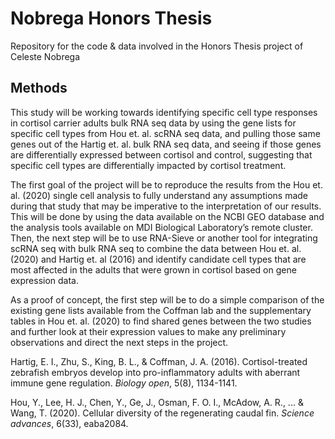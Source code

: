 # Nobrega Honors Thesis
Repository for the code &amp; data involved in the Honors Thesis project of Celeste Nobrega

## Methods
This study will be working towards identifying specific cell type responses in cortisol carrier adults bulk RNA seq data by using the gene lists for specific cell types from Hou et. al. scRNA seq data, and pulling those same genes out of the Hartig et. al. bulk RNA seq data, and seeing if those genes are differentially expressed between cortisol and control, suggesting that specific cell types are differentially impacted by cortisol treatment.

The first goal of the project will be to reproduce the results from the Hou et. al. (2020) single cell analysis to fully understand any assumptions made during that study that may be imperative to the interpretation of our results. This will be done by using the data available on the NCBI GEO database and the analysis tools available on MDI Biological Laboratory’s remote cluster.  Then, the next step will be to use RNA-Sieve or another tool for integrating scRNA seq with bulk RNA seq to combine the data between Hou et. al. (2020) and Hartig et. al (2016) and identify candidate cell types that are most affected in the adults that were grown in cortisol based on gene expression data. 

As a proof of concept, the first step will be to do a simple comparison of the existing gene lists available from the Coffman lab and the supplementary tables in Hou et. al. (2020) to find shared genes between the two studies and further look at their expression values to make any preliminary observations and direct the next steps in the project. 

Hartig, E. I., Zhu, S., King, B. L., & Coffman, J. A. (2016). Cortisol-treated zebrafish embryos develop into pro-inflammatory adults with aberrant immune gene regulation. *Biology open*, 5(8), 1134-1141.

Hou, Y., Lee, H. J., Chen, Y., Ge, J., Osman, F. O. I., McAdow, A. R., ... & Wang, T. (2020). Cellular diversity of the regenerating caudal fin. *Science advances*, 6(33), eaba2084.
